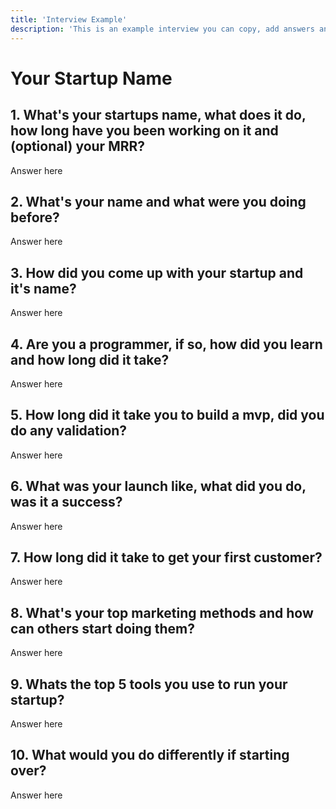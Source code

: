 ```yaml
---
title: 'Interview Example'
description: 'This is an example interview you can copy, add answers and submit for publishing.'
---
```


# Your Startup Name

## 1. What's your startups name, what does it do, how long have you been working on it and (optional) your MRR?
Answer here

## 2. What's your name and what were you doing before?
Answer here

## 3. How did you come up with your startup and it's name?
Answer here

## 4. Are you a programmer, if so, how did you learn and how long did it take?
Answer here

## 5. How long did it take you to build a mvp, did you do any validation?
Answer here

## 6. What was your launch like, what did you do, was it a success?
Answer here

## 7. How long did it take to get your first customer?
Answer here

## 8. What's your top marketing methods and how can others start doing them?
Answer here

## 9. Whats the top 5 tools you use to run your startup?
Answer here

## 10. What would you do differently if starting over?
Answer here
